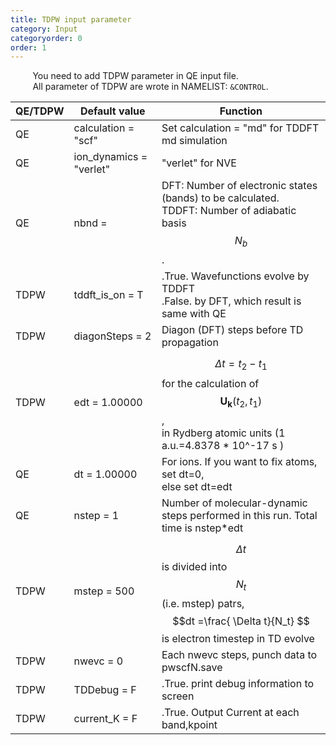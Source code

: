 ```yaml
---
title: TDPW input parameter
category: Input
categoryorder: 0
order: 1
---
```


&nbsp;&nbsp;&nbsp;&nbsp;&nbsp;&nbsp;&nbsp;&nbsp;<!--indentation-->
You need to add TDPW parameter in QE input file.
<br>&nbsp;&nbsp;&nbsp;&nbsp;&nbsp;&nbsp;&nbsp;&nbsp;<!--indentation-->
All parameter of TDPW are wrote in NAMELIST: `&CONTROL`.

|QE/TDPW| Default value  |  Function |
|------|-------------------------------|--|
| QE   | calculation      =        "scf" | Set calculation = "md" for TDDFT md simulation  |
| QE   | ion_dynamics     =     "verlet" | "verlet" for NVE |
| QE   | nbnd     =      | DFT: Number of electronic states (bands) to be calculated. <br> TDDFT: Number of adiabatic basis $$N_b$$. |
| TDPW | tddft_is_on      =          T | .True. Wavefunctions evolve by TDDFT <br> .False. by DFT, which result is same with QE |
| TDPW | diagonSteps      =          2 | Diagon (DFT) steps before TD propagation |
| TDPW | edt              =    1.00000 | $$\Delta t = t_2 -t_1 $$ for the calculation of $$\mathbf{U_k}(t_2,t_1) $$, <br> in Rydberg atomic units (1 a.u.=4.8378 * 10^-17 s )|
| QE   | dt               =    1.00000 | For ions. If you want to fix atoms, set dt=0, <br> else set dt=edt |
| QE   | nstep            =          1 |  Number of molecular-dynamic steps performed in this run. Total time is nstep*edt |
| TDPW | mstep            =        500 | $$\Delta t$$ is divided into $$N_t$$ (i.e. mstep) patrs,<br> $$dt =\frac{ \Delta t}{N_t} $$ is electron timestep in TD evolve |
| TDPW | nwevc            =          0 | Each nwevc steps, punch data to pwscfN.save |
| TDPW | TDDebug          =          F | .True. print debug information to screen |
| TDPW | current_K        =          F | .True. Output Current at each band,kpoint|

